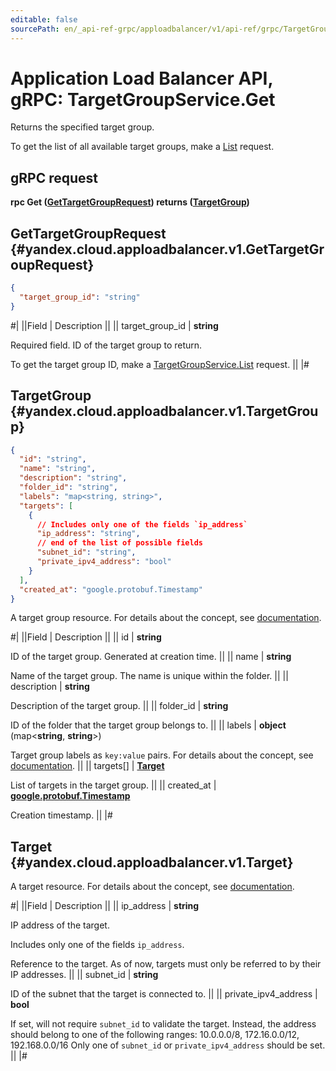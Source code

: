 ```yaml
---
editable: false
sourcePath: en/_api-ref-grpc/apploadbalancer/v1/api-ref/grpc/TargetGroup/get.md
---
```


# Application Load Balancer API, gRPC: TargetGroupService.Get

Returns the specified target group.

To get the list of all available target groups, make a [List](/docs/application-load-balancer/api-ref/grpc/TargetGroup/list#List) request.

## gRPC request

**rpc Get ([GetTargetGroupRequest](#yandex.cloud.apploadbalancer.v1.GetTargetGroupRequest)) returns ([TargetGroup](#yandex.cloud.apploadbalancer.v1.TargetGroup))**

## GetTargetGroupRequest {#yandex.cloud.apploadbalancer.v1.GetTargetGroupRequest}

```json
{
  "target_group_id": "string"
}
```

#|
||Field | Description ||
|| target_group_id | **string**

Required field. ID of the target group to return.

To get the target group ID, make a [TargetGroupService.List](/docs/application-load-balancer/api-ref/grpc/TargetGroup/list#List) request. ||
|#

## TargetGroup {#yandex.cloud.apploadbalancer.v1.TargetGroup}

```json
{
  "id": "string",
  "name": "string",
  "description": "string",
  "folder_id": "string",
  "labels": "map<string, string>",
  "targets": [
    {
      // Includes only one of the fields `ip_address`
      "ip_address": "string",
      // end of the list of possible fields
      "subnet_id": "string",
      "private_ipv4_address": "bool"
    }
  ],
  "created_at": "google.protobuf.Timestamp"
}
```

A target group resource.
For details about the concept, see [documentation](/docs/application-load-balancer/concepts/target-group).

#|
||Field | Description ||
|| id | **string**

ID of the target group. Generated at creation time. ||
|| name | **string**

Name of the target group. The name is unique within the folder. ||
|| description | **string**

Description of the target group. ||
|| folder_id | **string**

ID of the folder that the target group belongs to. ||
|| labels | **object** (map<**string**, **string**>)

Target group labels as `key:value` pairs.
For details about the concept, see [documentation](/docs/overview/concepts/services#labels). ||
|| targets[] | **[Target](#yandex.cloud.apploadbalancer.v1.Target)**

List of targets in the target group. ||
|| created_at | **[google.protobuf.Timestamp](https://developers.google.com/protocol-buffers/docs/reference/google.protobuf#timestamp)**

Creation timestamp. ||
|#

## Target {#yandex.cloud.apploadbalancer.v1.Target}

A target resource.
For details about the concept, see [documentation](/docs/application-load-balancer/concepts/target-group).

#|
||Field | Description ||
|| ip_address | **string**

IP address of the target.

Includes only one of the fields `ip_address`.

Reference to the target. As of now, targets must only be referred to by their IP addresses. ||
|| subnet_id | **string**

ID of the subnet that the target is connected to. ||
|| private_ipv4_address | **bool**

If set, will not require `subnet_id` to validate the target.
Instead, the address should belong to one of the following ranges:
10.0.0.0/8, 172.16.0.0/12, 192.168.0.0/16
Only one of `subnet_id` or `private_ipv4_address` should be set. ||
|#